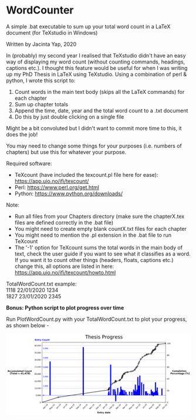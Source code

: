 # WordCounter
A simple .bat executable to sum up your total word count in a LaTeX document (for TeXstudio in Windows)

Written by Jacinta Yap, 2020

In (probably) my second year I realised that TeXstudio didn't have an easy way of displaying my word count (without counting commands, headings, captions etc.). I thought this feature would be useful for when I was writing up my PhD Thesis in LaTeX using TeXstudio. Using a combination of perl & python, I wrote this script to:

1. Count words in the main text body (skips all the LaTeX commands) for each chapter
2. Sum up chapter totals 
3. Append the time, date, year and the total word count to a .txt document
4. Do this by just double clicking on a single file

Might be a bit convoluted but I didn't want to commit more time to this, it does the job!

You may need to change some things for your purposes (i.e. numbers of chapters) but use this for whatever your purpose.

Required software:
- TeXcount (have included the texcount.pl file here for ease):
https://app.uio.no/ifi/texcount/
- Perl: https://www.perl.org/get.html
- Python: https://www.python.org/downloads/

Note:
- Run all files from your Chapters directory (make sure the chapterX.tex files are defined correctly in the .bat file)
- You might need to create empty blank countX.txt files for each chapter
- You might need to mention the .pl extension in the .bat file to run TeXcount
- The '-1' option for TeXcount sums the total words in the main body of text, check the user guide if you want to see what it classifies as a word. If you want it to count other things (headers, floats, captions etc.) change this, all options are listed in here: https://app.uio.no/ifi/texcount/howto.html

TotalWordCount.txt example:\
1118 22/01/2020 1234\
1827 23/01/2020 2345

**Bonus: Python script to plot progress over time**

Run PlotWordCount.py with your TotalWordCount.txt to plot your progress, as shown below -

![WordCountPlot](https://github.com/jacyap/WordCounter/blob/master/TotalWordCount_JYAP.png)
